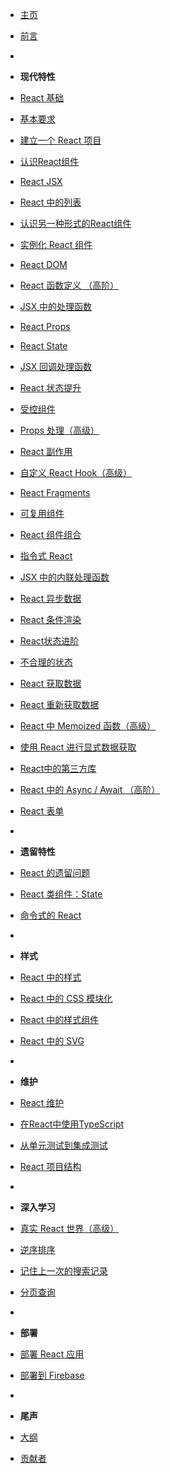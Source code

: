 - [主页](/README.md)
- [前言](intro.md)
- 

- **现代特性**
- [React 基础](react-modern/hello-react.md)
- [基本要求](react-modern/requirements.md)
- [建立一个 React 项目](react-modern/setup.md)
- [认识React组件](react-modern/meet-the-react-component.md)
- [React JSX](react-modern/jsx.md)
- [React 中的列表](react-modern/lists.md)
- [认识另一种形式的React组件](react-modern/meet-another-react-component.md)
- [实例化 React 组件](react-modern/component-instantiation.md)
- [React DOM](react-modern/react-dom.md)
- [React 函数定义 （高阶）](react-modern/component-definition.md)
- [JSX 中的处理函数](react-modern/handler-function.md)
- [React Props](react-modern/props.md)
- [React State](react-modern/state.md)
- [JSX 回调处理函数](react-modern/callback-handlers.md)
- [React 状态提升](react-modern/lifting-state.md)
- [受控组件](react-modern/controlled-components.md)
- [Props 处理（高级）](react-modern/props-handling.md)
- [React 副作用](react-modern/side-effects.md)
- [自定义 React Hook（高级）](react-modern/custom-hooks.md)
- [React Fragments](react-modern/fragments.md)
- [可复用组件](react-modern/reusable-components.md)
- [React 组件组合](react-modern/component-composition.md)
- [指令式 React](react-modern/imperative.md)
- [JSX 中的内联处理函数](react-modern/inline-handler.md)
- [React 异步数据](react-modern/asynchronous-data.md)
- [React 条件渲染](react-modern/conditional-rendering.md)
- [React状态进阶](react-modern/advanced-state.md)
- [不合理的状态](react-modern/impossible-state.md)
- [React 获取数据](react-modern/data-fetching.md)
- [React 重新获取数据](react-modern/data-re-fetching.md)
- [React 中 Memoized 函数（高级）](react-modern/memoized-handler.md)
- [使用 React 进行显式数据获取](react-modern/explicit-data-fetching.md)
- [React中的第三方库](react-modern/third-party-libraries.md)
- [React 中的 Async / Await （高阶）](react-modern/async-await.md)
- [React 表单](react-modern/forms.md)
- 

- **遗留特性**
- [React 的遗留问题](react-legacy/class-components.md)
- [React 类组件：State](react-legacy/class-components-state.md)
- [命令式的 React](react-legacy/imperative-react.md)
- 

- **样式**
- [React 中的样式](react-styling/css.md)
- [React 中的 CSS 模块化](react-styling/css-modules.md)
- [React 中的样式组件](react-styling/styled-components.md)
- [React 中的 SVG](react-styling/svg.md)
- 

- **维护**
- [React 维护](react-maintenance/performance.md)
- [在React中使用TypeScript](react-maintenance/typescript.md)
- [从单元测试到集成测试](react-maintenance/testing.md)
- [React 项目结构](react-maintenance/project-structure.md)
- 

- **深入学习**
- [真实 React 世界（高级）](react-modern-advanced/sorting.md)
- [逆序排序](react-modern-advanced/reverse-sort.md)
- [记住上一次的搜索记录](react-modern-advanced/remember-last-searches.md)
- [分页查询](react-modern-advanced/paginated-fetch.md)
- 

- **部署**
- [部署 React 应用](react-deploy/build.md)
- [部署到 Firebase](react-deploy/firebase.md)
-

- **尾声**
- [大纲](outline.md)
- [贡献者](contributor.md)
